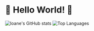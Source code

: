 # :yellow_heart:      Hello World! :yellow_heart:

![Ioane's GitHub stats](https://github-readme-stats.vercel.app/api?username=ioane-stacks&show_icons=true&height=500)
![Top Languages](https://github-readme-stats.vercel.app/api/top-langs/?username=ioane-stacks&show_icons=true)


